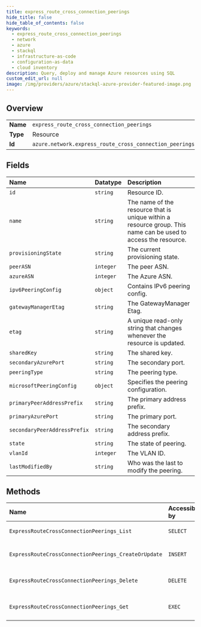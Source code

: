 ```yaml
---
title: express_route_cross_connection_peerings
hide_title: false
hide_table_of_contents: false
keywords:
  - express_route_cross_connection_peerings
  - network
  - azure    
  - stackql
  - infrastructure-as-code
  - configuration-as-data
  - cloud inventory
description: Query, deploy and manage Azure resources using SQL
custom_edit_url: null
image: /img/providers/azure/stackql-azure-provider-featured-image.png
---
```

  
    

## Overview
<table><tbody>
<tr><td><b>Name</b></td><td><code>express_route_cross_connection_peerings</code></td></tr>
<tr><td><b>Type</b></td><td>Resource</td></tr>
<tr><td><b>Id</b></td><td><code>azure.network.express_route_cross_connection_peerings</code></td></tr>
</tbody></table>

## Fields
| Name | Datatype | Description |
|:-----|:---------|:------------|
| `id` | `string` | Resource ID. |
| `name` | `string` | The name of the resource that is unique within a resource group. This name can be used to access the resource. |
| `provisioningState` | `string` | The current provisioning state. |
| `peerASN` | `integer` | The peer ASN. |
| `azureASN` | `integer` | The Azure ASN. |
| `ipv6PeeringConfig` | `object` | Contains IPv6 peering config. |
| `gatewayManagerEtag` | `string` | The GatewayManager Etag. |
| `etag` | `string` | A unique read-only string that changes whenever the resource is updated. |
| `sharedKey` | `string` | The shared key. |
| `secondaryAzurePort` | `string` | The secondary port. |
| `peeringType` | `string` | The peering type. |
| `microsoftPeeringConfig` | `object` | Specifies the peering configuration. |
| `primaryPeerAddressPrefix` | `string` | The primary address prefix. |
| `primaryAzurePort` | `string` | The primary port. |
| `secondaryPeerAddressPrefix` | `string` | The secondary address prefix. |
| `state` | `string` | The state of peering. |
| `vlanId` | `integer` | The VLAN ID. |
| `lastModifiedBy` | `string` | Who was the last to modify the peering. |
## Methods
| Name | Accessible by | Required Params | Description |
|:-----|:--------------|:----------------|:------------|
| `ExpressRouteCrossConnectionPeerings_List` | `SELECT` | `crossConnectionName, resourceGroupName, subscriptionId` | Gets all peerings in a specified ExpressRouteCrossConnection. |
| `ExpressRouteCrossConnectionPeerings_CreateOrUpdate` | `INSERT` | `crossConnectionName, peeringName, resourceGroupName, subscriptionId` | Creates or updates a peering in the specified ExpressRouteCrossConnection. |
| `ExpressRouteCrossConnectionPeerings_Delete` | `DELETE` | `crossConnectionName, peeringName, resourceGroupName, subscriptionId` | Deletes the specified peering from the ExpressRouteCrossConnection. |
| `ExpressRouteCrossConnectionPeerings_Get` | `EXEC` | `crossConnectionName, peeringName, resourceGroupName, subscriptionId` | Gets the specified peering for the ExpressRouteCrossConnection. |
